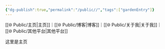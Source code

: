 ```yaml
---
{"dg-publish":true,"permalink":"/public//","tags":["gardenEntry"]}
---
```


[[🌐  Public/主页\|主页]]｜[[🌐  Public/博客\|博客]]｜[[🌐  Public/关于我\|关于我]]｜[[🌐  Public/其他平台\|其他平台]]



这里是主页